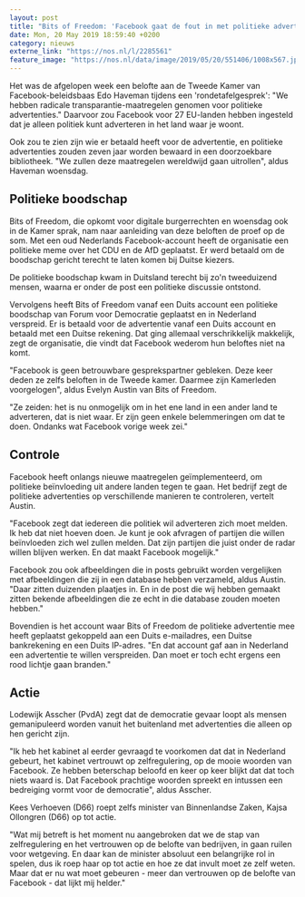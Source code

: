 ```yaml
---
layout: post
title: "Bits of Freedom: 'Facebook gaat de fout in met politieke advertenties'"
date: Mon, 20 May 2019 18:59:40 +0200
category: nieuws
externe_link: "https://nos.nl/l/2285561"
feature_image: "https://nos.nl/data/image/2019/05/20/551406/1008x567.jpg"
---
```


<p>Het was de afgelopen week een belofte aan de Tweede Kamer van Facebook-beleidsbaas Edo Haveman tijdens een 'rondetafelgesprek': "We hebben radicale transparantie-maatregelen genomen voor politieke advertenties." Daarvoor zou Facebook voor 27 EU-landen hebben ingesteld dat je alleen politiek kunt adverteren in het land waar je woont.</p>
<p>Ook zou te zien zijn wie er betaald heeft voor de advertentie, en politieke advertenties zouden zeven jaar worden bewaard in een doorzoekbare bibliotheek. "We zullen deze maatregelen wereldwijd gaan uitrollen", aldus Haveman woensdag.</p>
<h2>Politieke boodschap</h2>
<p>Bits of Freedom, die opkomt voor digitale burgerrechten en woensdag ook in de Kamer sprak, nam naar aanleiding van deze beloften de proef op de som. Met een oud Nederlands Facebook-account heeft de organisatie een politieke meme over het CDU en de AfD geplaatst. Er werd betaald om de boodschap gericht terecht te laten komen bij Duitse kiezers.</p>
<p>De politieke boodschap kwam in Duitsland terecht bij zo'n tweeduizend mensen, waarna er onder de post een politieke discussie ontstond.</p>
<p>Vervolgens heeft Bits of Freedom vanaf een Duits account een politieke boodschap van Forum voor Democratie geplaatst en in Nederland verspreid. Er is betaald voor de advertentie vanaf een Duits account en betaald met een Duitse rekening. Dat ging allemaal verschrikkelijk makkelijk, zegt de organisatie, die vindt dat Facebook wederom hun beloftes niet na komt.</p>
<p>"Facebook is geen betrouwbare gesprekspartner gebleken. Deze keer deden ze zelfs beloften in de Tweede kamer. Daarmee zijn Kamerleden voorgelogen", aldus Evelyn Austin van Bits of Freedom.</p>
<p>"Ze zeiden: het is nu onmogelijk om in het ene land in een ander land te adverteren, dat is niet waar. Er zijn geen enkele belemmeringen om dat te doen. Ondanks wat Facebook vorige week zei."</p>
<h2>Controle</h2>
<p>Facebook heeft onlangs nieuwe maatregelen geïmplementeerd, om politieke beïnvloeding uit andere landen tegen te gaan. Het bedrijf zegt de politieke advertenties op verschillende manieren te controleren, vertelt Austin.</p>
<p>"Facebook zegt dat iedereen die politiek wil adverteren zich moet melden. Ik heb dat niet hoeven doen. Je kunt je ook afvragen of partijen die willen beïnvloeden zich wel zullen melden. Dat zijn partijen die juist onder de radar willen blijven werken. En dat maakt Facebook mogelijk."</p>
<p>Facebook zou ook afbeeldingen die in posts gebruikt worden vergelijken met afbeeldingen die zij in een database hebben verzameld, aldus Austin. "Daar zitten duizenden plaatjes in. En in de post die wij hebben gemaakt zitten bekende afbeeldingen die ze echt in die database zouden moeten hebben."</p>
<p>Bovendien is het account waar Bits of Freedom de politieke advertentie mee heeft geplaatst gekoppeld aan een Duits e-mailadres, een Duitse bankrekening en een Duits IP-adres. "En dat account gaf aan in Nederland een advertentie te willen verspreiden. Dan moet er toch echt ergens een rood lichtje gaan branden."</p>
<h2>Actie</h2>
<p>Lodewijk Asscher (PvdA) zegt dat de democratie gevaar loopt als mensen gemanipuleerd worden vanuit het buitenland met advertenties die alleen op hen gericht zijn.</p>
<p>"Ik heb het kabinet al eerder gevraagd te voorkomen dat dat in Nederland gebeurt, het kabinet vertrouwt op zelfregulering, op de mooie woorden van Facebook. Ze hebben beterschap beloofd en keer op keer blijkt dat dat toch niets waard is. Dat Facebook prachtige woorden spreekt en intussen een bedreiging vormt voor de democratie", aldus Asscher. </p>
<p>Kees Verhoeven (D66) roept zelfs minister van Binnenlandse Zaken, Kajsa Ollongren (D66) op tot actie. </p>
<p>"Wat mij betreft is het moment nu aangebroken dat we de stap van zelfregulering en het vertrouwen op de belofte van bedrijven, in gaan ruilen voor wetgeving. En daar kan de minister absoluut een belangrijke rol in spelen, dus ik roep haar op tot actie en hoe ze dat invult moet ze zelf weten. Maar dat er nu wat moet gebeuren - meer dan vertrouwen op de belofte van Facebook - dat lijkt mij helder."</p>
